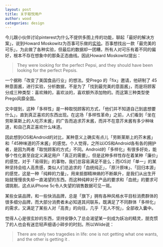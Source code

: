 ```yaml
---
layout: post
title: 关于取悦用户
author: wood
categories: design
---
```


今儿跟小伙伴讨论pinterest为什么不提供多图上传的功能，聊起「最好的解决方案」，说到Howard Moskowitz为百事可乐做的[实验](http://blog.ted.com/2006/09/20/malcolm_gladwel_1/)。百事想找出一款「最完美的可乐」，为此做了各种实验，但最后的数据却一团糟，所有人对可乐有着不同的偏好，根本不存在想象中的那条正态曲线。因此Howard Moskowitz提出：

>They were looking for the perfect Pepsi, and they should have been looking for the perfect Pepsis.

一个据称「改变了美国食品行业」的想法。受Prego 的「fix」邀请，他研制了 45种意面酱，进行实验，分析数据，不是为了「找到最完美的意面酱」，而是将顾客分成三种类型：喜欢辣的，喜欢淡的，喜欢额外添加物的。而这第三种类型使Prego风靡全国。

文中提到，这种「多样性」是一种取悦顾客的方式，「他们并不知道自己到底想要什么」，直到真正喜欢的东西出现。在这场「多样性革命」之前，人们看到「坐在劳斯莱斯上的人吃芥末酱」的广告而追求芥末酱，而并不在意芥末酱有多少种味道，和自己真正喜欢什么味道。

因此想到iOS和Android的对比，某种意义上确实有点儿「劳斯莱斯上的芥末酱」和「45种味道的芥末酱」的感觉。个人觉得，之所以iOS和Android各有各的拥护者，是因为两者「取悦顾客的方式」不同。Android的「多样化」有很多好处，能够个性化甚至自定义满足用户「真正的需要」，但是这种多样性存在着某种「廉价」的感觉，对于「易得到」的事物，我们总容易满足不是么；而iOS对「单一」的某种坚持会给人高贵感，类似人们总追求的「血统纯正」，「原汁原味」、「回归本源」的感觉，这是一种「纯粹的力量」，用来抵御精神熵的不断飙升，是我们从出生开始就慢慢丧失却一直渴望的东西。而这种纯粹对于产品的要求和「血统」的要求可谓挑剔，这点从iPhone 5c令人失望的销售数据可见一斑。

某些女装品牌，和一些快消品牌，总是「旗下」拥有各种风格水平目标消费群体的很多细分品牌，而大部分消费者未必知道其间联系，既满足了不同群体「多样化」的需求，又满足了某些人对「高贵」的向往，几乎「无人不悦」，全部收入囊中。

觉得人心是很玄妙的东西，坚持安静久了总会渴望某一刻成为妖冶的精灵，朋克惯了的人也会有迷恋轻声细语小碎步的时刻。所以Wilde说：

>There are only two tragedies in life: one is not getting what one wants, and the other is getting it .
